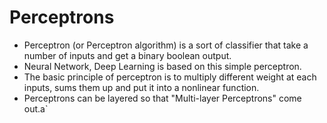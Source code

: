 # Perceptrons

* Perceptron (or Perceptron algorithm) is a sort of classifier that take a number of inputs and get a binary boolean output.
* Neural Network, Deep Learning is based on this simple perceptron.
* The basic principle of perceptron is to multiply different weight at each inputs, sums them up and put it into a nonlinear function.
* Perceptrons can be layered so that "Multi-layer Perceptrons" come out.a`
